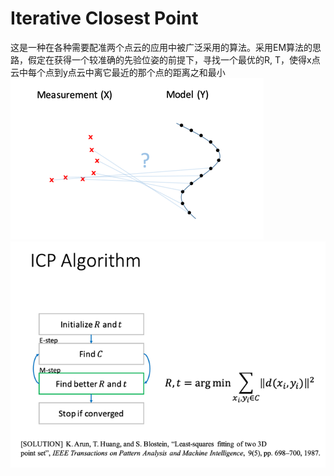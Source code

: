 # Iterative Closest Point

这是一种在各种需要配准两个点云的应用中被广泛采用的算法。采用EM算法的思路，假定在获得一个较准确的先验位姿的前提下，寻找一个最优的R, T，使得x点云中每个点到y点云中离它最近的那个点的距离之和最小 ![Alt text](../../../../../../../.gitbook/assets/1546195833078.png) ![Alt text](../../../../../../../.gitbook/assets/1546195904221.png)

